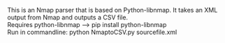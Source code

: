 This is an Nmap parser that is based on Python-libnmap. It takes an XML output from Nmap and outputs a CSV file. <br>
Requires python-libnmap  --> pip install python-libnmap <br>
Run in commandline: python NmaptoCSV.py sourcefile.xml <br>

